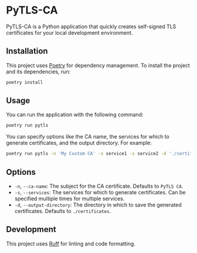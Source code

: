 # PyTLS-CA

PyTLS-CA is a Python application that quickly creates self-signed TLS certificates for your local development environment.

## Installation

This project uses [Poetry](https://python-poetry.org/) for dependency management. To install the project and its dependencies, run:

```sh
poetry install
```

## Usage

You can run the application with the following command:

```sh
poetry run pytls
```

You can specify options like the CA name, the services for which to generate certificates, and the output directory. For example:

```sh
poetry run pytls -n 'My Custom CA' -s service1 -s service2 -d './certificates'
```

## Options

- `-n`, `--ca-name`: The subject for the CA certificate. Defaults to `PyTLS CA`.
- `-s`, `--services`: The services for which to generate certificates. Can be specified multiple times for multiple services.
- `-d`, `--output-directory`: The directory in which to save the generated certificates. Defaults to `./certificates`.

## Development

This project uses [Ruff](https://docs.astral.sh/ruff/) for linting and code formatting.
